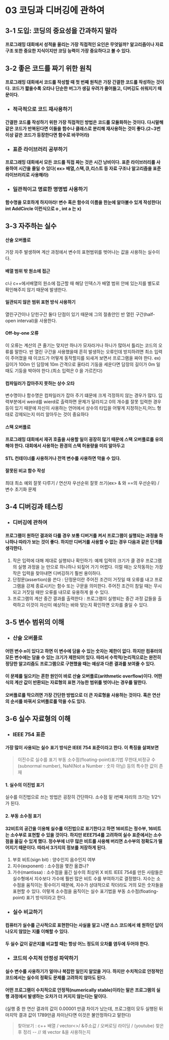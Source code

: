 # 03 코딩과 디버깅에 관하여
## 3-1 도입: 코딩의 중요성을 간과하지 말라
#### 프로그래밍 대회에서 성적을 올리는 가장 직접적인 요인은 무엇일까? 알고리즘이나 자료 구조 또한 중요한 지식이지만 코딩 능력이 가장 중요하다고 볼 수 있다.
## 3-2 좋은 코드를 짜기 위한 원칙
#### 프로그래밍 대회에서 코드를 작성할 때 첫 번째 원칙은 가장 간결한 코드를 작성하는 것이다. 코드가 짧을수록 오타나 단순한 버그가 생길 우려가 줄어들고, 디버깅도 쉬워지기 때문이다.
* ### 적극적으로 코드 재사용하기
#### 간결한 코드를 작성하기 위한 가장 직접적인 방법은 코드를 모듈화하는 것이다. 다시말해 같은 코드가 반복된다면 이들을 함수나 클래스로 분리해 재사용하는 것이 좋다.(2~3번이상 같은 코드가 등장한다면 함수로 바꾸어라)
* ### 표준 라이브러리 공부하기
#### 프로그래밍 대회에서 모든 코드를 직접 짜는 것은 시간 낭비이다. 표준 라이브러리를 사용하여 시간을 줄일 수 있다( ex> 배열,스택,큐,리스트 등 자료 구조나 알고리즘을 표준 라이브러리로 사용해라)
* ### 일관적이고 명료한 명명법 사용하기
#### 함수명을 모호하게 하지마라! 변수 혹은 함수의 이름을 한눈에 알아볼수 있게 작성한다( int AddCircle 이런식으로 o , int a 는 x)
## 3-3 자주하는 실수
#### **산술 오버플로**
가장 자주 발생하며 계산 과정에서 변수의 표현범위를 벗어나는 값을 사용하는 실수이다.
#### **배열 범위 밖 원소에 접근**
c나 c++에서배열의 원소에 접근할 때 해당 인덱스가 배열 범위 안에 있는지를 별도로 확인해주지 않기 때문에 발생한다.
#### **일관되지 않은 범위 표현 방식 사용하기**
열린구간이나 닫힌구간 둘다 단점이 있기 때문에 그의 절충안인 반 열린 구간(half-open interval)을 사용한다.
#### **Off-by-one 오류**
이 오류는 계산의 큰 줄기는 맞지만 하나가 모자라거나 하나가 많아서 틀리는 코드의 오류를 말한다. 반 열린 구간을 사용했을때 흔히 발생하는 오류인데
방지하려면 최소 입력이 주어졌을 때 이코드가 어떻게 동작할지를 되새겨 보면서 프로그램을 짜야 한다.
ex) 길이가 100m 인 담장에 10m 간격으로 울타리 기둥을 세운다면 담장의 길이가 0m 일때도 기둥을 박아야 한다.(최소 입력은 0 을 가르킨다)
#### **컴파일러가 잡아주지 못하는 상수 오타**
변수명이나 함수명은 컴파일러가 잡아 주기 떄문에 크게 걱정하지 않는 경우가 많다. 입력부분에서 weird를 wierd로 출력하면 문제가 달라지고
0의 개수를 잘못 입력한 경우 등이 있기 때문에 자신이 사용하는 언어에서 상수의 타입을 어떻게 지정하는지,어느 형태로 강제되는지 미리 알아두는 것이 중요하다
#### **스택 오버플로**
#### 프로그래밍 대회에서 재귀 호출을 사용할 일이 굉장히 많기 때문에 스택 오버플로를 유의해야 한다.  대회에서 사용하는 환경의 스택 허용량을 미리 알아두고
#### STL 컨테이너를 사용하거나 전역 변수를 사용하면 막을 수 있다.
#### **잘못된 비교 함수 작성**
최대 최소 예외 잘못 다루기 / 연산자 우선순위 잘못 쓰기(ex> & 와 ==의 우선순위) / 변수 초기화 문제
## 3-4 디버깅과 테스킹
* ### 디버깅에 관하여
#### 프로그램이 원하던 결과와 다를 경우 보통 디버거를 켜서 프로그램이 실행되는 과정을 하나하나 따라가 보는 것이 좋다. 하지만 디버거를 사용할 수 없는 경우 다음과 같은 단계를 생각한다.
1. 작은 입력에 대해 제대로 실행되나 확인하기: 예제 입력의 크기가 클 경우 프로그램의 실행 과정을 눈 만으로 하나하나 되짚어 가기 어렵다. 이럴 때는 오작동하는 가장 작은 입력을 찾아내면 디버깅하기 훨씬 용이하다.
2. 단정문(assertion)을 쓴다 : 단정문이란 주어진 조건이 거짓일 때 오류를 내고 프로그램을 강제 종료시키는 함수 또는 구문을 의미한다. 주어진 조건이 참일 때는 무시되고 거짓일 때만 오류를 내므로 유용하게 쓸 수 있다.
3. 프로그램의 계산 중간 결과를 출력한다 : 프로그램이 실행되는 중간 과정 값들을 출력하고 이것이 자신이 예상하는 바와 맞는지 확인하면 오차를 줄일 수 있다.

## 3-5 변수 범위의 이해
* ### 산술 오버플로
#### 어떤 변수 n이 있다고 하면 이 변수에 담을 수 있는 숫자는 제한이 없다. 하지만 컴퓨터의 모든 변수에는 담을 수 있는 크기가 제한되어 있다. 따라서 수학적/논리적으로는 완전히 정당한 알고리즘도 프로그램으로 구현했을 때는 예상과 다른 결과를 보여줄 수 있다.
#### 이 문제를 일으키는 흔한 원인이 바로 산술 오버플로(arithmetic overflow)이다. 어떤 식의 계산 값이 반환되는 자료형의 표현 가능한 범위를 벗어나는 경우를 말한다.
#### 오버플로를 막으려면 가장 간단한 방법으로 더 큰 자료형을 사용하는 것이다. 혹은 연산의 순서를 바꿔서 오버플로를 막을 수도 있다.
## 3-6 실수 자료형의 이해
* ### IEEE 754 표준
#### 가장 많이 사용되는 실수 표기 방식은 IEEE 754 표준이라고 한다. 이 특징을 살펴보면
> 이진수로 실수를 표기
> 부동 소수점(floating-point)표기법
>무한대,비정규 수(subnormal number), NaN(Not a Number : 숫자 아님) 등의 특수한 값이 존재
#### 1. 실수의 이진법 표기
실수를 이진법으로 쓰는 방법은 굉장히 간단하다. 소수점 밑 i번째 자리의 크기는 1/2^i가 된다.
#### 2. 부동 소수점 표기
#### 32비트의 공간을 이용해 실수를 이진법으로 표기한다고 하면 16비트는 정수부, 16비트는 소수부로 표현할 수 있을 것이다. 하지만 IEEE754를 고려하여 실수 표준에서는 소수점을 옮길 수 있게 했다. 정수부에 너무 많은 비트를 사용해 버리면 소수부의 정확도가 떨어지기 때문이다. 따라서 3가지의 정보를 저장하게 된다.
1. 부호 비트(sign bit) : 양수인지 음수인지 여부
2. 지수(exponent) : 소수점을 몇칸 옮겼나?
3. 가수(mantissa) : 소수점을 옮긴 실수의 최상위 X 비트
IEEE 754를 만든 사람들은 실수형에서 지수보다 가수에 훨씬 많은 비트 수를 부여하기로 결정했다. 지수는 소수점을 움직이는 횟수이기 때문에, 지수가 상대적으로 작더라도 거의 모든 숫자들을 표현할 수 있다.
이렇게 소수점을 움직이는 실수 표기법을 부동 소수점(floating-point) 표기 방식이라고 한다.
* ### 실수 비교하기
#### 컴퓨터가 실수를 근사적으로 표현한다는 사실을 알고 나면 소스 코드에서 왜 원하던 답이 나오지 않았는 지를 이해할 수 있다.
#### 두 실수 값이 같은지를 비교할 때는 항상 어느 정도의 오차를 염두에 두어야 한다.
* ### 코드의 수치적 안정성 파악하기
#### 실수 변수를 사용하기가 얼마나 복잡한 일인지 알았을 거다. 하지만 수치적으로 안정적인 코드에서는 실수의 정확도 문제를 고려하지 않아도 된다.
#### 어떤 프로그램이 수치적으로 안정적(numerically stable)이라는 말은 프로그램의 실행 과정에서 발생하는 오차가 더 커지지 않는다는 말이다.
(실행 중 한 연산 결과의 값이 0.00001 만큼 차이가 났는데, 프로그램이 모두 실행된 뒤 마지막 결과 값이 1789만큼 차이난다면 이것은 불안정하다고 말한다)


 > 찾아보기 : c++ 배열 / vector<>/ &주소값 / 오버로딩 라이딩 / (youtube) 찾은 후 정리 -- // 왜 vector <int> &을 사용하는지